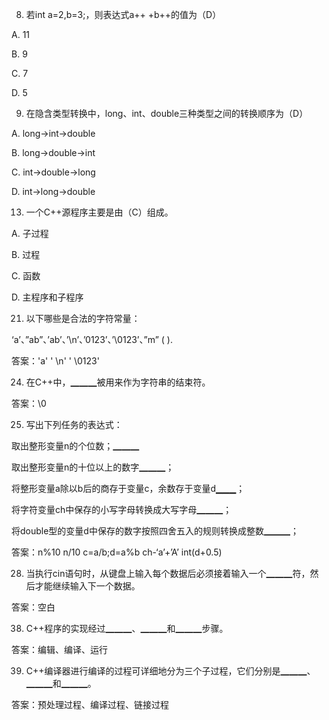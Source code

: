 8. 若int a=2,b=3;，则表达式a++ +b++的值为（D）

A. 11

B. 9

C. 7

D. 5



9. 在隐含类型转换中，long、int、double三种类型之间的转换顺序为（D）

A. long->int->double

B. long->double->int

C. int->double->long

D. int->long->double



13. 一个C++源程序主要是由（C）组成。

A. 子过程

B. 过程

C. 函数

D. 主程序和子程序



21. 以下哪些是合法的字符常量：

‘a’、”ab”、’ab’、’\n’、’0123’、’\0123’、”m” (    ).

答案：'a' ' \n' ' \0123'



24. 在C++中，▁▁▁被用来作为字符串的结束符。

答案：\0



25. 写出下列任务的表达式：

取出整形变量n的个位数；▁▁▁

取出整形变量n的十位以上的数字▁▁▁；

将整形变量a除以b后的商存于变量c，余数存于变量d▁▁▁；

将字符变量ch中保存的小写字母转换成大写字母▁▁▁；

将double型的变量d中保存的数字按照四舍五入的规则转换成整数▁▁▁；

答案：n%10    n/10    c=a/b;d=a%b    ch-‘a’+’A’    int(d+0.5)



28. 当执行cin语句时，从键盘上输入每个数据后必须接着输入一个▁▁▁符，然后才能继续输入下一个数据。

答案：空白



38. C++程序的实现经过▁▁▁、▁▁▁和▁▁▁步骤。

答案：编辑、编译、运行



39. C++编译器进行编译的过程可详细地分为三个子过程，它们分别是▁▁▁、▁▁▁和▁▁▁。

答案：预处理过程、编译过程、链接过程
